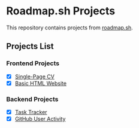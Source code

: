 # Roadmap.sh Projects

This repository contains projects from [roadmap.sh](https://roadmap.sh/).

## Projects List

### Frontend Projects

- [x] [Single-Page CV](https://roadmap.sh/projects/single-page-cv)
- [x] [Basic HTML Website](https://roadmap.sh/projects/basic-html-website)

### Backend Projects

- [x] [Task Tracker](https://roadmap.sh/projects/task-tracker)
- [x] [GitHub User Activity](https://roadmap.sh/projects/github-user-activity)
